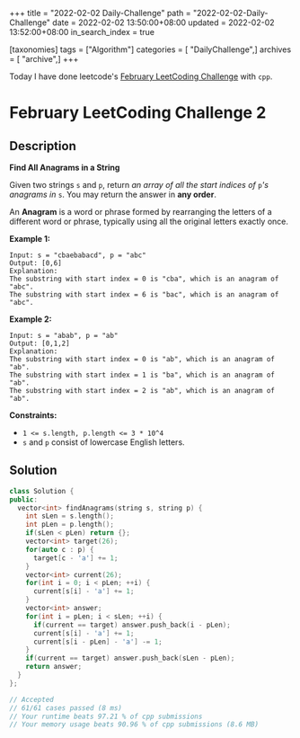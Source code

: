 +++
title = "2022-02-02 Daily-Challenge"
path = "2022-02-02-Daily-Challenge"
date = 2022-02-02 13:50:00+08:00
updated = 2022-02-02 13:52:00+08:00
in_search_index = true

[taxonomies]
tags = ["Algorithm"]
categories = [ "DailyChallenge",]
archives = [ "archive",]
+++

Today I have done leetcode's [February LeetCoding Challenge](https://leetcode.com/problems/find-all-anagrams-in-a-string/) with `cpp`.

<!-- more -->

# February LeetCoding Challenge 2

## Description

**Find All Anagrams in a String**

Given two strings `s` and `p`, return *an array of all the start indices of* `p`*'s anagrams in* `s`. You may return the answer in **any order**.

An **Anagram** is a word or phrase formed by rearranging the letters of a different word or phrase, typically using all the  original letters exactly once.

 

**Example 1:**

```
Input: s = "cbaebabacd", p = "abc"
Output: [0,6]
Explanation:
The substring with start index = 0 is "cba", which is an anagram of "abc".
The substring with start index = 6 is "bac", which is an anagram of "abc".
```

**Example 2:**

```
Input: s = "abab", p = "ab"
Output: [0,1,2]
Explanation:
The substring with start index = 0 is "ab", which is an anagram of "ab".
The substring with start index = 1 is "ba", which is an anagram of "ab".
The substring with start index = 2 is "ab", which is an anagram of "ab".
```

 

**Constraints:**

- `1 <= s.length, p.length <= 3 * 10^4`
- `s` and `p` consist of lowercase English letters.

## Solution

``` cpp
class Solution {
public:
  vector<int> findAnagrams(string s, string p) {
    int sLen = s.length();
    int pLen = p.length();
    if(sLen < pLen) return {};
    vector<int> target(26);
    for(auto c : p) {
      target[c - 'a'] += 1;
    }
    vector<int> current(26);
    for(int i = 0; i < pLen; ++i) {
      current[s[i] - 'a'] += 1;
    }
    vector<int> answer;
    for(int i = pLen; i < sLen; ++i) {
      if(current == target) answer.push_back(i - pLen);
      current[s[i] - 'a'] += 1;
      current[s[i - pLen] - 'a'] -= 1;
    }
    if(current == target) answer.push_back(sLen - pLen);
    return answer;
  }
};

// Accepted
// 61/61 cases passed (8 ms)
// Your runtime beats 97.21 % of cpp submissions
// Your memory usage beats 90.96 % of cpp submissions (8.6 MB)
```
